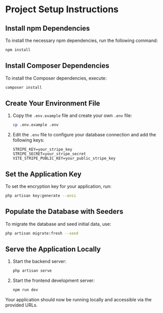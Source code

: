 # Project Setup Instructions

## Install npm Dependencies

To install the necessary npm dependencies, run the following command:

```bash
npm install
```

## Install Composer Dependencies

To install the Composer dependencies, execute:

```bash
composer install
```

## Create Your Environment File

1. Copy the `.env.example` file and create your own `.env` file:
    ```bash
    cp .env.example .env
    ```
2. Edit the `.env` file to configure your database connection and add the following keys:
    ```env
    STRIPE_KEY=your_stripe_key
    STRIPE_SECRET=your_stripe_secret
    VITE_STRIPE_PUBLIC_KEY=your_public_stripe_key
    ```

## Set the Application Key

To set the encryption key for your application, run:

```bash
php artisan key:generate --ansi
```

## Populate the Database with Seeders

To migrate the database and seed initial data, use:

```bash
php artisan migrate:fresh --seed
```

## Serve the Application Locally

1. Start the backend server:
    ```bash
    php artisan serve
    ```
2. Start the frontend development server:
    ```bash
    npm run dev
    ```

Your application should now be running locally and accessible via the provided URLs.
